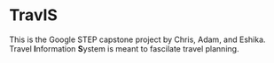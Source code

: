 # TravIS

This is the Google STEP capstone project by Chris, Adam, and Eshika. 
Travel **I**nformation **S**ystem is meant to fascilate travel planning.